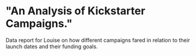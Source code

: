 # "An Analysis of Kickstarter Campaigns."
Data report for Louise on how different campaigns fared in relation to their launch dates and their funding goals.
